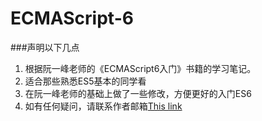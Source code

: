 # ECMAScript-6
###声明以下几点
1. 根据阮一峰老师的《ECMAScript6入门》书籍的学习笔记。
2. 适合那些熟悉ES5基本的同学看
3. 在阮一峰老师的基础上做了一些修改，方便更好的入门ES6
4. 如有任何疑问，请联系作者邮箱[This link](qingdixiatou@163.com)

